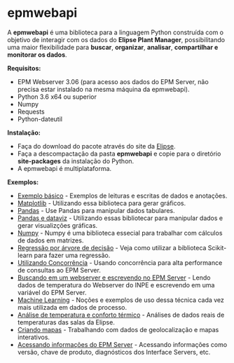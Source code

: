 # epmwebapi

A **epmwebapi** é uma biblioteca para a linguagem Python construída com o objetivo de interagir com os dados do **Elipse Plant Manager**, possibilitando uma maior flexibilidade para **buscar**, **organizar**, **analisar**, **compartilhar e monitorar os dados**. 


**Requisitos:**
* EPM Webserver 3.06 (para acesso aos dados do EPM Server, não precisa estar instalado na mesma máquina da epmwebapi).
* Python 3.6 x64 ou superior
* Numpy
* Requests
* Python-dateutil


**Instalação:**
* Faça do download do pacote através do site da [Elipse](https://www.elipse.com.br/downloads).
* Faça a descompactação da pasta **epmwebapi** e copie para o diretório **site-packages** da instalação do Python.
* A epmwebapi é multiplataforma.


**Exemplos:**

* [Exemplo básico](https://github.com/elipsesoftware/epmwebapi/blob/master/exemplos/Quickstart.ipynb) - Exemplos de leituras e escritas de dados e anotações. 
* [Matplotlib](https://github.com/elipsesoftware/epmwebapi/blob/master/exemplos/basic_use_matplotlib.ipynb) - Utilizando essa biblioteca para gerar gráficos.
* [Pandas](https://github.com/elipsesoftware/epmwebapi/blob/master/exemplos/basic_use_pandas.ipynb) - Use Pandas para manipular dados tabulares.
* [Pandas e dataviz](https://github.com/elipsesoftware/epmwebapi/blob/master/exemplos/pandas_and_dataviz.ipynb) - Utilizando essas bibliotecar para manipular dados e gerar visualizções gráficas.
* [Numpy](https://github.com/elipsesoftware/epmwebapi/blob/master/exemplos/basic_use_numpy.ipynb) - Numpy é uma biblioteca essecial para trabalhar com cálculos de dados em matrizes.
* [Regressão por árvore de decisão](https://github.com/elipsesoftware/epmwebapi/blob/master/exemplos/decision_tree_regression.ipynb) - Veja como utilizar a biblioteca Scikit-learn para fazer uma regressão. 
* [Utilizando Concorrência](https://github.com/elipsesoftware/epmwebapi/blob/master/exemplos/concorrencia_historyReadAggregate.ipynb) - Usando concorrência para alta performance de consultas ao EPM Server.
* [Buscando em um webserver e escrevendo no EPM Server](https://github.com/elipsesoftware/epmwebapi/blob/master/exemplos/write_from_webserver.ipynb) - Lendo dados de temperatura do Webserver do INPE e escrevendo em uma variável do EPM Server. 
* [Machine Learning](https://github.com/elipsesoftware/epmwebapi/blob/master/exemplos/basic_use_machine_learning.ipynb) - Noções e exemplos de uso dessa técnica cada vez mais utilizada em dados de processo.
* [Análise de temperatura e conforto térmico](https://github.com/elipsesoftware/epmwebapi/blob/master/exemplos/temp_elipse_ecc.ipynb) - Análises de dados reais de temperaturas das salas da Elipse.
* [Criando mapas](https://github.com/elipsesoftware/epmwebapi/blob/master/exemplos/maps.ipynb) - Trabalhando com dados de geolocalização e mapas interativos. 
* [Acessando informações do EPM Server](https://github.com/elipsesoftware/epmwebapi/blob/master/exemplos/server_information.ipynb) - Acessando informações como versão, chave de produto, diagnósticos dos Interface Servers, etc. 











